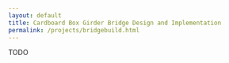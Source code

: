 ```yaml
---
layout: default
title: Cardboard Box Girder Bridge Design and Implementation
permalink: /projects/bridgebuild.html
---
```


TODO